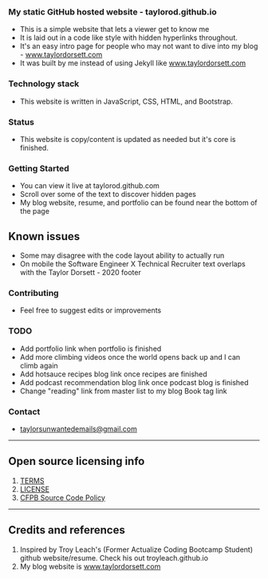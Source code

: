 ### My static GitHub hosted website - taylorod.github.io

- This is a simple website that lets a viewer get to know me
- It is laid out in a code like style with hidden hyperlinks throughout.
- It's an easy intro page for people who may not want to dive into my blog - www.taylordorsett.com
- It was built by me instead of using Jekyll like www.taylordorsett.com

### Technology stack
 - This website is written in JavaScript, CSS, HTML, and Bootstrap.
 
### Status
 - This website is copy/content is updated as needed but it's core is finished. 
 
### Getting Started
- You can view it live at taylorod.github.com
- Scroll over some of the text to discover hidden pages
- My blog website, resume, and portfolio can be found near the bottom of the page

## Known issues
- Some may disagree with the code layout ability to actually run
- On mobile the Software Engineer X Technical Recruiter text overlaps with the Taylor Dorsett - 2020 footer

### Contributing
- Feel free to suggest edits or improvements

### TODO
- Add portfolio link when portfolio is finished
- Add more climbing videos once the world opens back up and I can climb again
- Add hotsauce recipes blog link once recipes are finished
- Add podcast recommendation blog link once podcast blog is finished
- Change "reading" link from master list to my blog Book tag link

### Contact
- taylorsunwantedemails@gmail.com

---

## Open source licensing info
1. [TERMS](TERMS.md)
2. [LICENSE](LICENSE)
3. [CFPB Source Code Policy](https://github.com/cfpb/source-code-policy/)

----

## Credits and references

1. Inspired by Troy Leach's (Former Actualize Coding Bootcamp Student) github website/resume. Check his out troyleach.github.io
2. My blog website is www.taylordorsett.com
